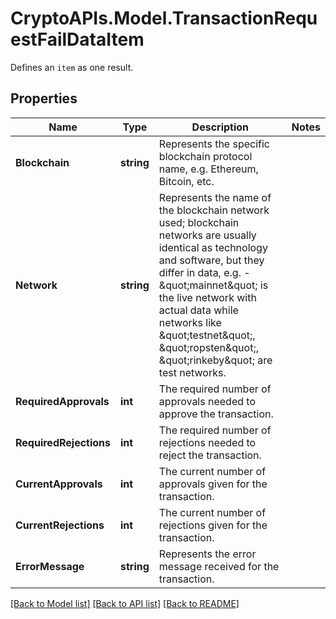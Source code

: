 # CryptoAPIs.Model.TransactionRequestFailDataItem
Defines an `item` as one result.

## Properties

Name | Type | Description | Notes
------------ | ------------- | ------------- | -------------
**Blockchain** | **string** | Represents the specific blockchain protocol name, e.g. Ethereum, Bitcoin, etc. | 
**Network** | **string** | Represents the name of the blockchain network used; blockchain networks are usually identical as technology and software, but they differ in data, e.g. - \&quot;mainnet\&quot; is the live network with actual data while networks like \&quot;testnet\&quot;, \&quot;ropsten\&quot;, \&quot;rinkeby\&quot; are test networks. | 
**RequiredApprovals** | **int** | The required number of approvals needed to approve the transaction. | 
**RequiredRejections** | **int** | The required number of rejections needed to reject the transaction. | 
**CurrentApprovals** | **int** | The current number of approvals given for the transaction. | 
**CurrentRejections** | **int** | The current number of rejections given for the transaction. | 
**ErrorMessage** | **string** | Represents the error message received for the transaction. | 

[[Back to Model list]](../README.md#documentation-for-models) [[Back to API list]](../README.md#documentation-for-api-endpoints) [[Back to README]](../README.md)

